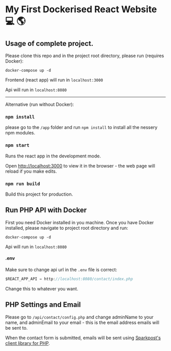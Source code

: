 # My First Dockerised React Website 💻 🌎

## Usage of complete project.

Please clone this repo and in the project root directory, please run (requires Docker):

`docker-compose up -d`

Frontend (react app) will run in `localhost:3000`

Api will run in `localhost:8080`

---

Alternative (run without Docker): 

### `npm install`

please go to the `/app` folder and run `npm install` to install all the nessery npm modules.

### `npm start`

Runs the react app in the development mode.

Open <a href="http://localhost:3000" target="_blank">http://localhost:3000</a> to view it in the browser - the web page will reload if you make edits.

### `npm run build`

Build this project for production.

## Run PHP API with Docker
First you need Docker installed in you machine. Once you have Docker installed, please navigate to project root directory and run:

`docker-compose up -d`
 
Api will run in `localhost:8080`

#### .env

Make sure to change api url in the `.env` file is correct:

```javascript
$REACT_APP_API = http://localhost:8080/contact/index.php
```

Change this to whatever you want.

## PHP Settings and Email

Please go to `/api/contact/config.php` and change adminName to your name, and adminEmail to your email - this is the email address emails will be sent to.

When the contact form is submitted, emails will be sent using <a href="https://github.com/SparkPost/php-sparkpost" target="_blank">Sparkpost's client library for PHP</a>.



